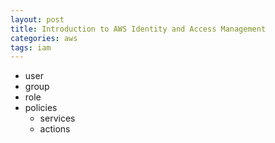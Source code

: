 ```yaml
---
layout: post
title: Introduction to AWS Identity and Access Management
categories: aws
tags: iam
---
```



 <!--more-->

- user
- group
- role
- policies
  - services
  - actions

